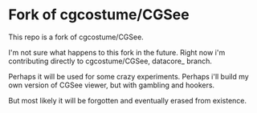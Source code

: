 # Fork of cgcostume/CGSee

This repo is a fork of cgcostume/CGSee.

I'm not sure what happens to this fork in the future. Right now i'm contributing directly to cgcostume/CGSee, datacore_ branch.

Perhaps it will be used for some crazy experiments. Perhaps i'll build my own version of CGSee viewer, but with gambling and hookers.

But most likely it will be forgotten and eventually erased from existence.

